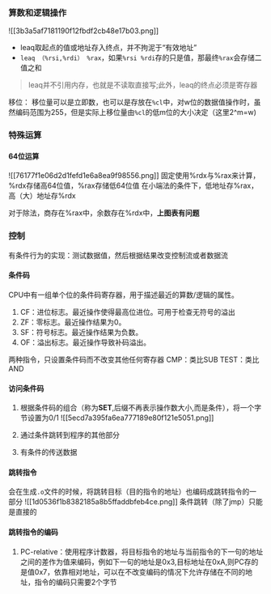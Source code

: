 ### 算数和逻辑操作

![[3b3a5af7181190f12fbdf2cb48e17b03.png]]

- leaq取起点的值或地址存入终点，并不拘泥于“有效地址”
- `leaq （%rsi,%rdi） %rax`，如果`%rsi %rdi`存的只是值，那最终`%rax`会存储二值之和
> leaq并不引用内存，也就是不读取直接写;此外，leaq的终点必须是寄存器

移位：
	移位量可以是立即数，也可以是存放在`%cl`中，对w位的数据值操作时，虽然编码范围为255，但是实际上移位量由`%cl`的低m位的大小决定（这里2^m=w)

### 特殊运算
#### 64位运算
![[76177f1e06d2d1fefd1e6a8ea9f98556.png]]
固定使用%rdx与%rax来计算，%rdx存储高64位值，%rax存储低64位值
在小端法的条件下，低地址存%rax，高（大）地址存%rdx

对于除法，商存在%rax中，余数存在%rdx中，**上图表有问题**


### 控制
有条件行为的实现：测试数据值，然后根据结果改变控制流或者数据流

#### 条件码
CPU中有一组单个位的条件码寄存器，用于描述最近的算数/逻辑的属性。
1. CF：进位标志。最近操作使得最高位进位。可用于检查无符号的溢出
2. ZF：零标志。最近操作结果为0。
3. SF：符号标志。最近操作结果为负数。
4. OF：溢出标志。最近操作导致补码溢出。

两种指令，只设置条件码而不改变其他任何寄存器
CMP：类比SUB
TEST：类比AND

#### 访问条件码
1. 根据条件码的组合（称为**SET**,后缀不再表示操作数大小,而是条件），将一个字节设置为0/1
	![[5ecd7a395fa6ea777189e80f121e5051.png]]

2. 通过条件跳转到程序的其他部分
3. 有条件的传送数据

#### 跳转指令
会在生成`.o`文件的时候，将跳转目标（目的指令的地址）也编码成跳转指令的一部分
![[1d0536f1b8382185a8b5ffaddbfeb4ce.png]]
条件跳转（除了jmp）只能是直接的

#### 跳转指令的编码
1. PC-relative：使用程序计数器，将目标指令的地址与当前指令的下一句的地址 之间的差作为值来编码，例如下一句的地址是0x3,目标地址在0xA,则PC存的是值0x7，依靠相对地址，可以在不改变编码的情况下允许存储在不同的地址，指令的编码只需要2个字节
